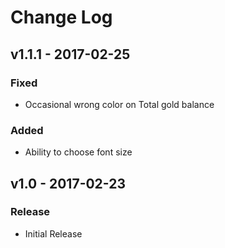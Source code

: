 # Change Log
## v1.1.1 - 2017-02-25
### Fixed
- Occasional wrong color on Total gold balance
### Added
- Ability to choose font size

## v1.0 - 2017-02-23
### Release
- Initial Release